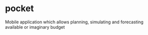 # pocket
Mobile application which allows planning, simulating and forecasting available or imaginary budget
